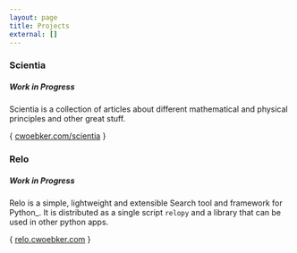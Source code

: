 ```yaml
---
layout: page
title: Projects
external: []
---
```


### Scientia

##### Work in Progress

Scientia is a collection of articles about different mathematical and physical principles and other great stuff.

{ [cwoebker.com/scientia](/scientia) }

### Relo

##### Work in Progress

Relo is a simple, lightweight and extensible Search tool and framework for Python_. It is distributed as a
single script `relopy` and a library that can be used in other python apps.

{ [relo.cwoebker.com](relo.cwoebker.com) }